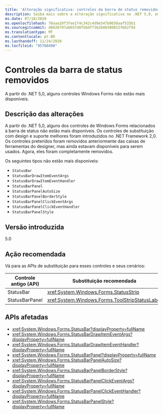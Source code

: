 ```yaml
---
title: 'Alteração significativa: controles da barra de status removidos'
description: Saiba mais sobre a alteração significativa no .NET 5,0, em que alguns controles de Windows Forms não estão mais disponíveis.
ms.date: 07/18/2020
ms.openlocfilehash: 70aaa20f3fee1f4c342c4d9e547b0658aaf533b1
ms.sourcegitcommit: d8020797a6657d0fbbdff362b80300815f682f94
ms.translationtype: MT
ms.contentlocale: pt-BR
ms.lasthandoff: 11/24/2020
ms.locfileid: "95760490"
---
```

# <a name="removed-status-bar-controls"></a>Controles da barra de status removidos

A partir do .NET 5,0, alguns controles Windows Forms não estão mais disponíveis.

## <a name="change-description"></a>Descrição das alterações

A partir do .NET 5,0, alguns dos controles de Windows Forms relacionados à barra de status não estão mais disponíveis. Os controles de substituição com design e suporte melhores foram introduzidos no .NET Framework 2,0. Os controles preteridos foram removidos anteriormente das caixas de ferramentas do designer, mas ainda estavam disponíveis para serem usados. Agora, eles foram completamente removidos.

Os seguintes tipos não estão mais disponíveis:

* `StatusBar`
* `StatusBarDrawItemEventArgs`
* `StatusBarDrawItemEventHandler`
* `StatusBarPanel`
* `StatusBarPanelAutoSize`
* `StatusBarPanelBorderStyle`
* `StatusBarPanelClickEventArgs`
* `StatusBarPanelClickEventHandler`
* `StatusBarPanelStyle`

## <a name="version-introduced"></a>Versão introduzida

5.0

## <a name="recommended-action"></a>Ação recomendada

Vá para as APIs de substituição para esses controles e seus cenários:

| Controle antigo (API) | Substituição recomendada                          |
|-------------------|--------------------------------------------------|
| StatusBar         | <xref:System.Windows.Forms.StatusStrip>          |
| StatusBarPanel    | <xref:System.Windows.Forms.ToolStripStatusLabel> |

## <a name="affected-apis"></a>APIs afetadas

- <xref:System.Windows.Forms.StatusBar?displayProperty=fullName>
- <xref:System.Windows.Forms.StatusBarDrawItemEventArgs?displayProperty=fullName>
- <xref:System.Windows.Forms.StatusBarDrawItemEventHandler?displayProperty=fullName>
- <xref:System.Windows.Forms.StatusBarPanel?displayProperty=fullName>
- <xref:System.Windows.Forms.StatusBarPanelAutoSize?displayProperty=fullName>
- <xref:System.Windows.Forms.StatusBarPanelBorderStyle?displayProperty=fullName>
- <xref:System.Windows.Forms.StatusBarPanelClickEventArgs?displayProperty=fullName>
- <xref:System.Windows.Forms.StatusBarPanelClickEventHandler?displayProperty=fullName>
- <xref:System.Windows.Forms.StatusBarPanelStyle?displayProperty=fullName>

<!--

### Affected APIs

- `T:System.Windows.Forms.StatusBar`
- `T:System.Windows.Forms.StatusBarDrawItemEventArgs`
- `T:System.Windows.Forms.StatusBarDrawItemEventHandler`
- `T:System.Windows.Forms.StatusBarPanel`
- `T:System.Windows.Forms.StatusBarPanelAutoSize`
- `T:System.Windows.Forms.StatusBarPanelBorderStyle`
- `T:System.Windows.Forms.StatusBarPanelClickEventArgs`
- `T:System.Windows.Forms.StatusBarPanelClickEventHandler`
- `T:System.Windows.Forms.StatusBarPanelStyle`

### Category

Windows Forms

-->
